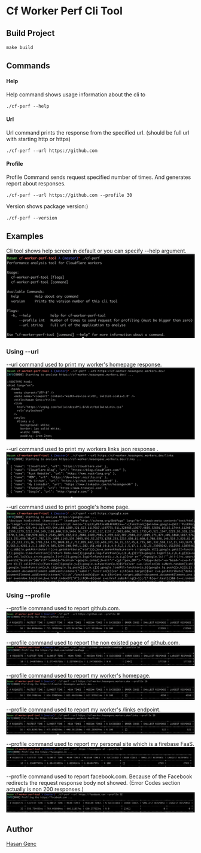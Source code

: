 # Cf Worker Perf Cli Tool

## Build Project
```
make build
```

## Commands

#### Help
Help command shows usage information about the cli to
```
./cf-perf --help
```

#### Url
Url command prints the response from the specified url. (should be full url with starting http or https)
```
./cf-perf --url https://github.com
```

#### Profile
Profile Command sends request specified number of times. And generates report about responses. 
```
./cf-perf --url https://github.com --profile 30
```

Version shows package version:)
```
./cf-perf --version
```

## Examples
Cli tool shows help screen in default or you can specify --help argument. 
![help](./documents/help.png?raw=true")

### Using --url
--url command used to print my worker's homepage response.
![help](./documents/workerHomePageUrl.png?raw=true")

--url command used to print my workers links json response .
![help](./documents/urlLinks.png?raw=true")

--url command used to print google's home page.
![help](./documents/url.png?raw=true")

### Using --profile
--profile command used to report github.com.
![help](./documents/profileGithub.png?raw=true")

--profile command used to report the non existed page of github.com. 
![help](./documents/profileGithubNotDefinedPage.png?raw=true")

--profile command used to report my worker's homepage.
![help](./documents/profileWorkerHomePage.png?raw=true")

--profile command used to report my worker's /links endpoint.
![help](./documents/profileWorkerLinks.png?raw=true")

--profile command used to report my personal site which is a firebase FaaS. 
![help](./documents/profilePersonalSite.png?raw=true")

--profile command used to report facebook.com. Because of the Facebook redirects the request response body not showed. (Error Codes section actually is non 200 responses.)
![help](./documents/profileFacebook.png?raw=true")

## Author
[Hasan Genc](https://github.com/hasangenc0)
